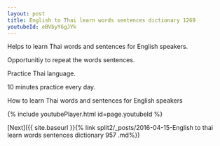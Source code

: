 ```yaml
---
layout: post
title: English to Thai learn words sentences dictionary 1269 
youtubeId: eBVbyY6gJYk
---
```

 
 
Helps to learn Thai words and sentences for English speakers.

Opportunitiy to repeat the words sentences. 

Practice Thai language. 
 
10 minutes practice every day. 
 
How to learn Thai words and sentences for English speakers 
 
{% include youtubePlayer.html id=page.youtubeId %}
 
 
[Next]({{ site.baseurl }}{% link  split2/_posts/2016-04-15-English to thai learn words sentences dictionary 957 .md%})
 
